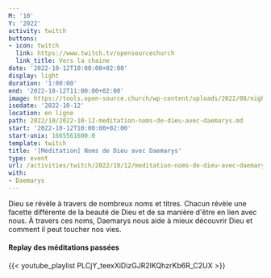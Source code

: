 ```yaml
---
M: '10'
Y: '2022'
activity: twitch
buttons:
- icon: twitch
  link: https://www.twitch.tv/opensourcechurch
  link_title: Vers la chaine
date: '2022-10-12T10:00:00+02:00'
display: light
duration: '1:00:00'
end: '2022-10-12T11:00:00+02:00'
image: https://tools.open-source.church/wp-content/uploads/2022/08/night-sky-osc-noms-de-dieu.jpg
isodate: '2022-10-12'
location: en ligne
path: 2022/10/2022-10-12-meditation-noms-de-dieu-avec-daemarys.md
start: '2022-10-12T10:00:00+02:00'
start-unix: 1665561600.0
template: twitch
title: '[Méditation] Noms de Dieu avec Daemarys'
type: event
url: /activities/twitch/2022/10/12/meditation-noms-de-dieu-avec-daemarys
with:
- Daemarys
---
```

Dieu se révèle à travers de nombreux noms et titres. Chacun révèle une facette différente de la beauté de Dieu et de sa manière d'être en lien avec nous. À travers ces noms, Daemarys nous aide à mieux découvrir Dieu et comment il peut toucher nos vies.


#### Replay des méditations passées

{{< youtube_playlist PLCjY_teexXiDizGJR2lKQhzrKb6R_C2UX >}}